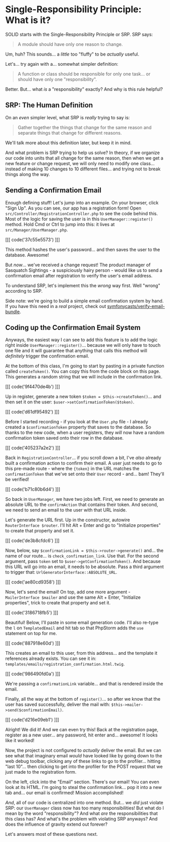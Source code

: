 # Single-Responsibility Principle: What is it?

SOLID starts with the Single-Responsibility Principle or SRP. SRP says:

> A module should have only one reason to change.

Um, huh? This sounds... a *little* too "fluffy" to be *actually* useful.

Let's... try again with a... somewhat simpler definition:

> A function or class should be responsible for only one task... or should have
> only one "responsibility".

Better. But... what *is* a "responsibility" exactly? And why is this rule helpful?

## SRP: The Human Definition

On an *even* simpler level, what SRP is *really* trying to say is:

> Gather together the things that change for the same reason and separate
> things that change for different reasons.

We'll talk more about this definition later, but keep it in mind.

And what problem is SRP trying to help us solve? In theory, if we organize our
code into units that all change for the same reason, then when we get a new feature
or change request, we will only need to modify one class... instead of making 10
changes to 10 different files... and trying not to break things along the way.

## Sending a Confirmation Email

Enough defining stuff! Let's jump into an example. On your browser, click
"Sign Up". As you can see, our app has a registration form! Open
`src/Controller/RegistrationController.php` to see the code behind this. Most of
the logic for saving the user is in this `UserManager::register()` method. Hold
Cmd or Ctrl to jump into this: it lives at `src/Manager/UserManager.php`.

[[[ code('37c55e5573') ]]]

This method hashes the user's password... and then saves the user to the database.
Awesome!

But *now*... we've received a change request! The product manager of Sasquatch
Sightings - a suspiciously hairy person - would like us to send a confirmation email
after registration to verify the user's email address.

To understand SRP, let's implement this the *wrong* way first. Well "wrong" according
to SRP.

Side note: we're going to build a simple email confirmation system by hand. If you
have this need in a *real* project, check out
[symfonycasts/verify-email-bundle](https://github.com/symfonycasts/verify-email-bundle).

## Coding up the Confirmation Email System

Anyways, the easiest way I can see to add this feature is to add the logic right
inside `UserManager::register()`... because we will only have to touch one
file and it will guarantee that anything that calls this method will *definitely*
trigger the confirmation email.

At the bottom of this class, I'm going to start by pasting in a private function
called `createToken()`. You can copy this from the code block on this page. This
generates a random string that we will include in the confirmation link.

[[[ code('9f4470de4b') ]]]

Up in register, generate a new token `$token = $this->createToken()`...
and then set it on the user: `$user->setConfirmationToken($token)`.

[[[ code('d61df95492') ]]]

Before I started recording - if you look at the `User.php` file - I already created
a `$confirmationToken` property that saves to the database. So thanks to the new
code, when a user registers, they *will* now have a random confirmation token saved
onto their row in the database.

[[[ code('405237a2e2') ]]]

Back in `RegistrationController`... if you scroll down a bit, I've *also* already
built a confirmation action to confirm their email. A user just needs to go to
this pre-made route - where the `{token}` in the URL matches the `confirmationToken`
that we've set onto their `User` record - and... bam! They'll be verified!

[[[ code('b71c80b6d4') ]]]

So back in `UserManager`, we have two jobs left. First, we need to generate an
absolute URL to the `confirmAction` that contains their token. And second, we need
to send an email to the user with that URL inside.

Let's generate the URL first. Up in the constructor, autowire
`RouterInterface $router`. I'll hit Alt + Enter and go to "Initialize
properties" to create that property and set it.

[[[ code('de3b8cfdc6') ]]]

Now, below, say `$confirmationLink = $this->router->generate()` and...
the name of our route... is `check_confirmation_link`. Use that. For the second
argument, pass `token` set to `$user->getConfirmationToken()`. And because this
URL will go into an email, it needs to be absolute. Pass a third argument to trigger
that: `UrlGeneratorInterface::ABSOLUTE_URL`.

[[[ code('ae80cd9358') ]]]

Now, let's send the email! On top, add one more argument -
`MailerInterface $mailer` and use the same Alt + Enter, "Initialize properties",
trick to create that property and set it.

[[[ code('3186718fb5') ]]]

Beautiful! Below, I'll paste in some email generation code. I'll also re-type the
`l` on `TemplatedEmail` and hit tab so that PhpStorm adds the `use` statement
on top for me.

[[[ code('887918e60d') ]]]

This creates an email to this user, from this address... and the template it
references already exists. You can see it in:
`templates/emails/registration_confirmation.html.twig`.

[[[ code('986490fd0a') ]]]

We're passing a `confirmationLink` variable... and that is rendered inside
the email.

Finally, all the way at the bottom of `register()`... so after we know that the
user has saved successfully, deliver the mail with:
`$this->mailer->send($confirmationEmail)`.

[[[ code('d216e09eb1') ]]]

Alright! We did it! And we can even try this! Back at the registration page,
register as a new user... any password, hit enter and... awesome! It looks like
it worked!

Now, the project is not configured to *actually* deliver the email. But we
can see what that imaginary email *would* have looked like by going down to the web
debug toolbar, clicking any of these links to go to the profiler... hitting
"last 10"... then clicking to get into the profiler for the POST request that we
just made to the registration form.

On the left, click into the "Email" section. There's our email! You can even look
at its HTML. I'm going to steal the confirmation link... pop it into a new tab
and... our email is confirmed! Mission accomplished!

*And*, all of our code is centralized into one method. But... we *did* just violate
SRP: our `UserManager` class now has too many responsibilities! But what do I mean
by the word "responsibility"? And what *are* the responsibilities that this class
has? And what's the problem with violating SRP anyways? And does the influence
of gravity extend out forever?

Let's answers most of these questions next.
